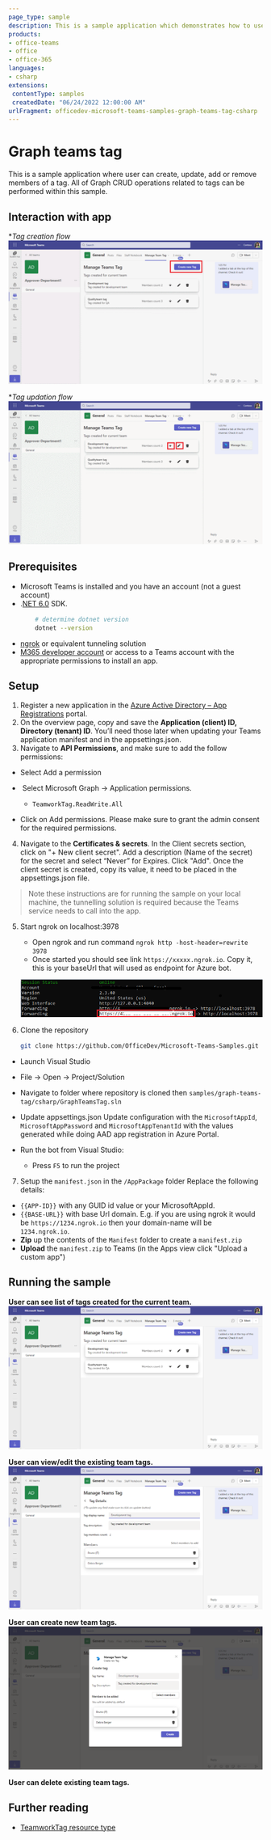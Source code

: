 ```yaml
---
page_type: sample
description: This is a sample application which demonstrates how to use CRUD Graph operations within tab related to team tags.
products:
- office-teams
- office
- office-365
languages:
- csharp
extensions:
 contentType: samples
 createdDate: "06/24/2022 12:00:00 AM"
urlFragment: officedev-microsoft-teams-samples-graph-teams-tag-csharp
---
```


# Graph teams tag

This is a sample application where user can create, update, add or remove members of a tag. All of Graph CRUD operations related to tags can be performed within this sample.

## Interaction with app

**Tag creation flow*
![Create new tag](GraphTeamsTag/Images/CreateTagFlow.gif)

**Tag updation flow*
![View/Edit tag](GraphTeamsTag/Images/ViewOrEditTagFlow.gif)

## Prerequisites

- Microsoft Teams is installed and you have an account (not a guest account)
-  .[NET 6.0](https://dotnet.microsoft.com/en-us/download) SDK.
    ```bash
        # determine dotnet version
        dotnet --version
    ```
-  [ngrok](https://ngrok.com/) or equivalent tunneling solution
-  [M365 developer account](https://docs.microsoft.com/en-us/microsoftteams/platform/concepts/build-and-test/prepare-your-o365-tenant) or access to a Teams account with the appropriate permissions to install an app.

## Setup


1. Register a new application in the [Azure Active Directory – App Registrations](https://go.microsoft.com/fwlink/?linkid=2083908) portal.
2. On the overview page, copy and save the **Application (client) ID, Directory (tenant) ID**. You’ll need those later when updating your Teams application manifest and in the appsettings.json.
3. Navigate to **API Permissions**, and make sure to add the follow permissions:
-   Select Add a permission
-   Select Microsoft Graph -> Application permissions.
   - `TeamworkTag.ReadWrite.All`

-   Click on Add permissions. Please make sure to grant the admin consent for the required permissions.

4.  Navigate to the **Certificates & secrets**. In the Client secrets section, click on "+ New client secret". Add a description (Name of the secret) for the secret and select “Never” for Expires. Click "Add". Once the client secret is created, copy its value, it need to be placed in the appsettings.json file.

> Note these instructions are for running the sample on your local machine, the tunnelling solution is required because
> the Teams service needs to call into the app.


5. Start ngrok on localhost:3978
   - Open ngrok and run command `ngrok http -host-header=rewrite 3978` 
   -  Once started you should see link `https://xxxxx.ngrok.io`. Copy it, this is your baseUrl that will used as endpoint for Azure bot.

   ![Ngrok](GraphTeamsTag/Images/NgrokScreenshot.png)

6. Clone the repository
   ```bash
   git clone https://github.com/OfficeDev/Microsoft-Teams-Samples.git
   ```

  - Launch Visual Studio
   - File -> Open -> Project/Solution
   - Navigate to folder where repository is cloned then `samples/graph-teams-tag/csharp/GraphTeamsTag.sln`  
 

  - Update appsettings.json
   Update configuration with the ```MicrosoftAppId```,  ```MicrosoftAppPassword``` and ```MicrosoftAppTenantId``` with the values generated while doing AAD app registration in Azure Portal.

 - Run the bot from Visual Studio: 
   - Press `F5` to run the project

7. Setup the `manifest.json` in the `/AppPackage` folder 
Replace the following details:
- `{{APP-ID}}` with any GUID id value or your MicrosoftAppId.
- `{{BASE-URL}}` with base Url domain. E.g. if you are using ngrok it would be `https://1234.ngrok.io` then your domain-name will be `1234.ngrok.io`.
- **Zip** up the contents of the `Manifest` folder to create a `manifest.zip`
- **Upload** the `manifest.zip` to Teams (in the Apps view click "Upload a custom app")

## Running the sample

**User can see list of tags created for the current team.**
![Manage Tag Dashboard](GraphTeamsTag/Images/Dashboard.png)

**User can view/edit the existing team tags.**
![View/Edit Tags](GraphTeamsTag/Images/ViewOrEditTag.png)

**User can create new team tags.**
![Create new Tag](GraphTeamsTag/Images/CreateTagTaskModule.png)

**User can delete existing team tags.**

## Further reading
- [TeamworkTag resource type](https://docs.microsoft.com/en-us/graph/api/resources/teamworktag?view=graph-rest-beta)
